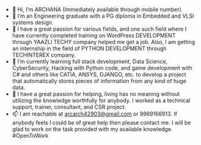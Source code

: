 - 👋 Hi, I’m ARCHANA (Immediately available through mobile number).
- 👀 I’m an Engineering graduate with a PG diploma in Embedded and VLSI systems design.
- 💞️ I have a great passion for various fields, and one such field where I have currently completed training on WordPress DEVELOPMENT through YAAZLI TECHY company helped me get a job. Also, I am getting an internship in the field of PYTHON DEVELOPMENT through TECHINTEREX company.
- 🌱 I’m currently learning full stack development, Data Science, CyberSecurity, Hacking with Python code, and game development with C# and others like CATIA, ANSYS, DJANGO, etc. to develop a project that automatically stores pieces of information from any kind of huge data. 
- 💞️ I have a great passion for helping, living has no meaning without utilizing the knowledge worthfully for anybody. I worked as a technical support, trainer, consultant, and CSR project.
- 📫 I am reachable at arcarch42903@gmail.com or 9969166913. If anybody feels I could be of great help then please contact me. I will be glad to work on the task provided with my available knowledge.
#OpenToWork
<!---
Arcarch4/Arcarch4 is a ✨ special ✨ repository because its `README.md` (this file) appears on your GitHub profile.
You can click the Preview link to take a look at your changes.--->





